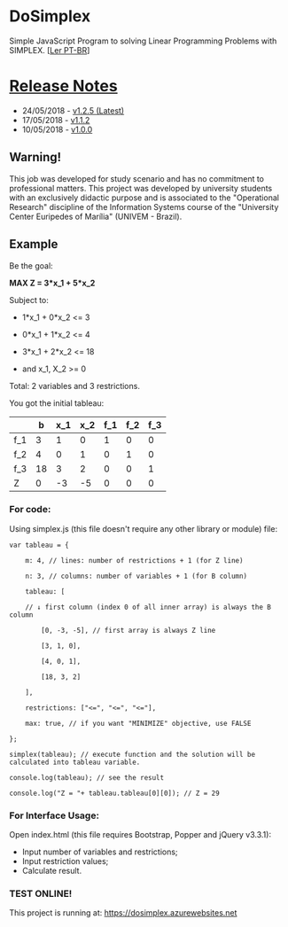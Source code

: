 # DoSimplex 
Simple JavaScript Program to solving Linear Programming Problems with SIMPLEX. [[Ler PT-BR](https://github.com/RodrigoRodriguesX10/DoSimplex/blob/master/README.pt.md)]

# [Release Notes](https://github.com/RodrigoRodriguesX10/DoSimplex/releases)
- 24/05/2018 - [v1.2.5 (Latest)](https://github.com/RodrigoRodriguesX10/DoSimplex/releases/tag/v1.2.5)
- 17/05/2018 - [v1.1.2](https://github.com/RodrigoRodriguesX10/DoSimplex/releases/tag/v1.1.2)
- 10/05/2018 - [v1.0.0](https://github.com/RodrigoRodriguesX10/DoSimplex/releases/tag/v1.0.0)

## Warning!
This job was developed for study scenario and has no commitment to professional matters.
This project was developed by university students with an exclusively didactic purpose and is associated to the "Operational Research" discipline of the Information Systems course of the "University Center Euripedes of Marília" (UNIVEM - Brazil).

## Example
Be the goal:

**MAX Z = 3\*x_1 + 5\*x_2**

Subject to:

  - 1\*x_1 + 0\*x_2 <= 3
  - 0\*x_1 + 1\*x_2 <= 4
  - 3\*x_1 + 2\*x_2 <= 18

  - and x_1, X_2 >= 0

Total: 2 variables and 3 restrictions.

You got the initial tableau:

|  | b | x_1 | x_2 | f_1 | f_2 | f_3 |
| ------ | ------ | ------ | ------ | ------ | ------ | ------ |
|f_1| 3 | 1 | 0 | 1 | 0 | 0 |
|f_2| 4 | 0 | 1 | 0 | 1 | 0 |
|f_3| 18 | 3 | 2 | 0 | 0 | 1 |
| Z | 0 | -3 | -5 | 0 | 0 | 0 |

### For code:
Using simplex.js (this file doesn't require any other library or module) file:

    var tableau = {

        m: 4, // lines: number of restrictions + 1 (for Z line)

        n: 3, // columns: number of variables + 1 (for B column)

        tableau: [

        // ↓ first column (index 0 of all inner array) is always the B column

            [0, -3, -5], // first array is always Z line

            [3, 1, 0],

            [4, 0, 1],

            [18, 3, 2]

        ],
        
        restrictions: ["<=", "<=", "<="],
        
        max: true, // if you want "MINIMIZE" objective, use FALSE

    };

    simplex(tableau); // execute function and the solution will be calculated into tableau variable.

    console.log(tableau); // see the result

    console.log("Z = "+ tableau.tableau[0][0]); // Z = 29
  
### For Interface Usage:
Open index.html (this file requires Bootstrap, Popper and jQuery v3.3.1):
- Input number of variables and restrictions;
- Input restriction values;
- Calculate result.

### TEST ONLINE!
This project is running at: https://dosimplex.azurewebsites.net
